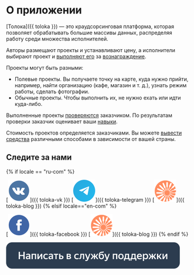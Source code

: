 # О приложении 

[Толока]({{ toloka }}) — это краудсорсинговая платформа, которая позволяет обрабатывать большие массивы данных, распределяя работу среди множества исполнителей.

Авторы размещают проекты и устанавливают цену, а исполнители выбирают проект и [выполняют его](tasks.md) за [вознаграждение](./priemka.md#pay).

Проекты могут быть разными:

- Полевые проекты. Вы получаете точку на карте, куда нужно прийти, например, найти организацию (кафе, магазин и т. д.), узнать режим работы, сделать фотографии.
- Обычные проекты. Чтобы выполнить их, не нужно ехать или идти куда-либо.
    
Выполненные проекты [проверяются](priemka.md) заказчиком. По результатам проверки заказчик оценивает ваши [навыки](skills.md).

Стоимость проектов определяется заказчиками. Вы можете [вывести средства](pay/about.md) различными способами в зависимости от вашей страны.

## Следите за нами
{% if locale == "ru-com" %}

[![VK](assets/SocialNetwork/Vkontakte.svg)]({{ toloka-vk }}) [![Telegram](assets/SocialNetwork/telegram_1.svg)]({{ toloka-telegram }}) [![Блог Толоки](assets/SocialNetwork/toloka-blog-icon.svg)]({{ toloka-blog }})
{% elsif locale=="en-com" %}

[![Facebook](assets/SocialNetwork/facebook.svg)]({{ toloka-facebook }}) [![Blog for Tolokers](assets/SocialNetwork/toloka-blog-icon.svg)]({{ toloka-blog }})
{% endif %}

[![](assets/buttons/contact-support.svg)](troubleshooting/troubleshooting.md#not_working_properly)

